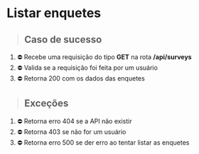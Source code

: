 # Listar enquetes

> ## Caso de sucesso

1. ⛔ Recebe uma requisição do tipo **GET** na rota **/api/surveys**
2. ⛔ Valida se a requisição foi feita por um usuário
3. ⛔ Retorna 200 com os dados das enquetes

> ## Exceções

1. ⛔ Retorna erro 404 se a API não existir
2. ⛔ Retorna 403 se não for um usuário
3. ⛔ Retorna erro 500 se der erro ao tentar listar as enquetes
